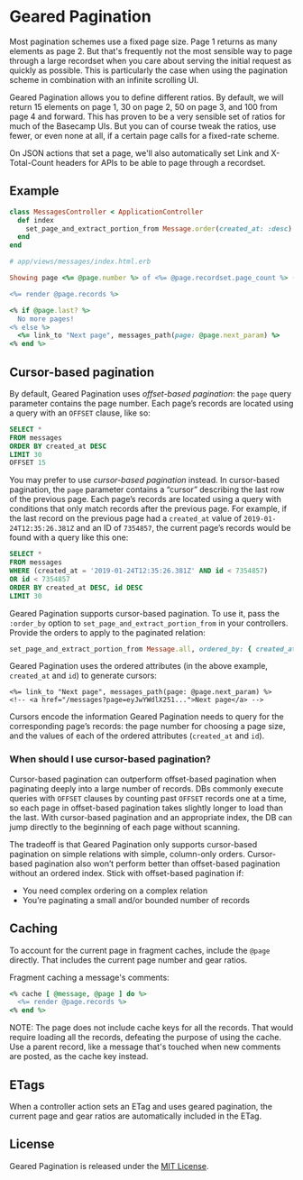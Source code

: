 # Geared Pagination

Most pagination schemes use a fixed page size. Page 1 returns as many elements as page 2. But that's
frequently not the most sensible way to page through a large recordset when you care about serving the
initial request as quickly as possible. This is particularly the case when using the pagination scheme
in combination with an infinite scrolling UI.

Geared Pagination allows you to define different ratios. By default, we will return 15 elements on page 1,
30 on page 2, 50 on page 3, and 100 from page 4 and forward. This has proven to be a very sensible set of
ratios for much of the Basecamp UIs. But you can of course tweak the ratios, use fewer, or even none at all,
if a certain page calls for a fixed-rate scheme.

On JSON actions that set a page, we'll also automatically set Link and X-Total-Count headers for APIs
to be able to page through a recordset.

## Example

```ruby
class MessagesController < ApplicationController
  def index
    set_page_and_extract_portion_from Message.order(created_at: :desc)
  end
end

# app/views/messages/index.html.erb

Showing page <%= @page.number %> of <%= @page.recordset.page_count %> (<%= @page.recordset.records_count %> total messages):

<%= render @page.records %>

<% if @page.last? %>
  No more pages!
<% else %>
  <%= link_to "Next page", messages_path(page: @page.next_param) %>
<% end %>

```

## Cursor-based pagination

By default, Geared Pagination uses *offset-based pagination*: the `page` query parameter contains the page number. Each page’s records are located using a query with an `OFFSET` clause, like so:

```sql
SELECT *
FROM messages
ORDER BY created_at DESC
LIMIT 30
OFFSET 15
```

You may prefer to use *cursor-based pagination* instead. In cursor-based pagination, the `page` parameter contains a “cursor” describing the last row of the previous page. Each page’s records are located using a query with conditions that only match records after the previous page. For example, if the last record on the previous page had a `created_at` value of `2019-01-24T12:35:26.381Z` and an ID of `7354857`, the current page’s records would be found with a query like this one:

```sql
SELECT *
FROM messages
WHERE (created_at = '2019-01-24T12:35:26.381Z' AND id < 7354857)
OR id < 7354857
ORDER BY created_at DESC, id DESC
LIMIT 30
```

Geared Pagination supports cursor-based pagination. To use it, pass the `:order_by` option to `set_page_and_extract_portion_from` in your controllers. Provide the orders to apply to the paginated relation:

```ruby
set_page_and_extract_portion_from Message.all, ordered_by: { created_at: :desc, id: :desc }
```

Geared Pagination uses the ordered attributes (in the above example, `created_at` and `id`) to generate cursors:

```erb
<%= link_to "Next page", messages_path(page: @page.next_param) %>
<!-- <a href="/messages?page=eyJwYWdlX251...">Next page</a> -->
```

Cursors encode the information Geared Pagination needs to query for the corresponding page’s records: the page number for choosing a page size, and the values of each of the ordered attributes (`created_at` and `id`).

### When should I use cursor-based pagination?

Cursor-based pagination can outperform offset-based pagination when paginating deeply into a large number of records. DBs commonly execute queries with `OFFSET` clauses by counting past `OFFSET` records one at a time, so each page in offset-based pagination takes slightly longer to load than the last. With cursor-based pagination and an appropriate index, the DB can jump directly to the beginning of each page without scanning.

The tradeoff is that Geared Pagination only supports cursor-based pagination on simple relations with simple, column-only orders. Cursor-based pagination also won’t perform better than offset-based pagination without an ordered index. Stick with offset-based pagination if:
* You need complex ordering on a complex relation
* You’re paginating a small and/or bounded number of records

## Caching

To account for the current page in fragment caches, include the `@page` directly.
That includes the current page number and gear ratios.

Fragment caching a message's comments:
```ruby
<% cache [ @message, @page ] do %>
  <%= render @page.records %>
<% end %>
```

NOTE: The page does not include cache keys for all the records. That would require loading all the records,
defeating the purpose of using the cache. Use a parent record, like a message that's touched when
new comments are posted, as the cache key instead.

## ETags

When a controller action sets an ETag and uses geared pagination, the current page and gear ratios are
automatically included in the ETag.

## License
Geared Pagination is released under the [MIT License](https://opensource.org/licenses/MIT).
